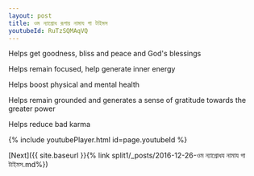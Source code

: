 ```yaml
---
layout: post
title: ওম ন্যাগ্রোধ রূপায় নামায গা টাইমস
youtubeId: RuTzSQMAqVQ
---
```

 
 
Helps get goodness, bliss and peace and God's blessings
 
Helps remain focused, help generate inner energy 
 
Helps boost physical and mental health 
 
Helps remain grounded and generates a sense of gratitude towards the greater power 
 
Helps reduce bad karma
 
 
 
 


{% include youtubePlayer.html id=page.youtubeId %}
 
[Next]({{ site.baseurl }}{% link  split1/_posts/2016-12-26-ওম ন্যাগ্রোধয নামায গা টাইমস.md%})
 
